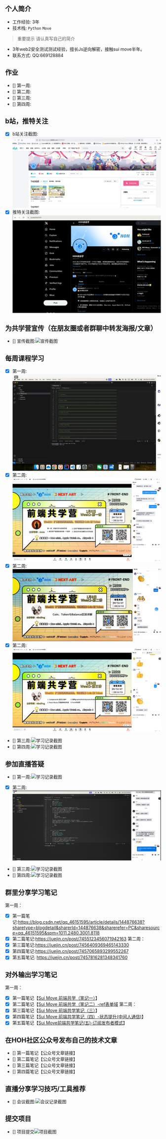 ## 个人简介
- 工作经验: 3年
- 技术栈: `Python` `Move`
> 重要提示 请认真写自己的简介
- 3年web2安全测试测试经验，擅长Js逆向解密，接触sui move半年。
- 联系方式: QQ:669128884



## 作业
- [] 第一周:
- [] 第二周:
- [] 第三周:
- [] 第四周:



## b站，推特关注

- [x] b站关注截图: ![关注截图](./images/bilibili_follow.png)
- [x] 推特关注截图: ![关注截图](./images/x_follow.png)

## 为共学营宣传（在朋友圈或者群聊中转发海报/文章）

- [] 宣传截图:![宣传截图](./images/你的图片地址)

## 每周课程学习

- [x] 第一周:
    ![周一记录截图](./images/first_move_study.png)
- [x] 第二周:![周一截图](./images/week2_zhibo.png)
- [x] 第二周:![周三截图](./images/week2_zb0108.png)
- [x] 第二周:![周四截图](./images/week2_zb0109.png)
- [] 第三周:![学习记录截图](./images/你的图片地址)
- [] 第四周:![学习记录截图](./images/你的图片地址)

## 参加直播答疑

- [] 第一周:![学习记录截图](./images/你的图片地址)
- [x] 第二周:![学习记录截图](./images/week2_question.png)
- [] 第三周:![学习记录截图](./images/你的图片地址)
- [] 第四周:![学习记录截图](./images/你的图片地址)

## 群里分享学习笔记

第一周：
- [x] 第一篇笔记:https://blog.csdn.net/qq_46151595/article/details/144876638?sharetype=blogdetail&sharerId=144876638&sharerefer=PC&sharesource=qq_46151595&spm=1011.2480.3001.8118
- [x] 第二篇笔记:https://juejin.cn/post/7455123456071942163
第二周：
- [x] 第三篇笔记:https://juejin.cn/post/7456409369465143330
- [x] 第四篇笔记:https://juejin.cn/post/7457065893299552267
- [x] 第五篇笔记: https://juejin.cn/post/7457816281348341760

## 对外输出学习笔记
第一周：
- [x] 第一篇笔记【[Sui Move 前端共学（笔记一）](https://blog.csdn.net/qq_46151595/article/details/144876638?sharetype=blogdetail&sharerId=144876638&sharerefer=PC&sharesource=qq_46151595&spm=1011.2480.3001.8118)】
- [x] 第二篇笔记【[Sui Move 前端共学（笔记二）-ref表单域](https://juejin.cn/post/7455123456071942163)
第二周：
- [x] 第三篇笔记【[Sui Move 前端共学笔记（三）](https://juejin.cn/post/7456409369465143330)】
- [x] 第四篇笔记【[Sui Move 前端共学笔记（四）-状态提升(中间人通信)](https://juejin.cn/post/7457065893299552267)】
- [x] 第五篇笔记【[Sui Move前端共学笔记(五)-订阅发布者模式](https://juejin.cn/post/7457816281348341760)】

## 在HOH社区公众号发布自己的技术文章

- [] 第一篇笔记【公众号文章链接】
- [] 第二篇笔记【公众号文章链接】
- [] 第三篇笔记【公众号文章链接】
- [] 第四篇笔记【公众号文章链接】

## 直播分享学习技巧/工具推荐

- [] 会议截图:![会议记录截图](./images/你的图片地址)

## 提交项目

- [] 项目提交![项目截图](./images/你的图片地址)


